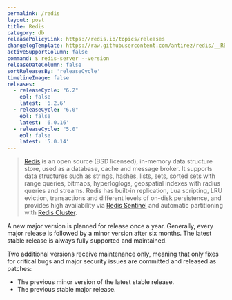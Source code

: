 ```yaml
---
permalink: /redis
layout: post
title: Redis
category: db
releasePolicyLink: https://redis.io/topics/releases
changelogTemplate: https://raw.githubusercontent.com/antirez/redis/__RELEASE_CYCLE__/00-RELEASENOTES
activeSupportColumn: false
command: $ redis-server --version
releaseDateColumn: false
sortReleasesBy: 'releaseCycle'
timelineImage: false
releases:
  - releaseCycle: "6.2"
    eol: false
    latest: '6.2.6'
  - releaseCycle: "6.0"
    eol: false
    latest: '6.0.16'
  - releaseCycle: "5.0"
    eol: false
    latest: '5.0.14'
---
```


> [Redis](https://redis.io/) is an open source (BSD licensed), in-memory data structure store, used as a database, cache and message broker. It supports data structures such as strings, hashes, lists, sets, sorted sets with range queries, bitmaps, hyperloglogs, geospatial indexes with radius queries and streams. Redis has built-in replication, Lua scripting, LRU eviction, transactions and different levels of on-disk persistence, and provides high availability via [Redis Sentinel](https://redis.io/topics/sentinel) and automatic partitioning with [Redis Cluster](https://docs.redislabs.com/latest/rc/concepts/clustering/).


A new major version is planned for release once a year. Generally, every major release is followed by a minor version after six months. The latest stable release is always fully supported and maintained.

Two additional versions receive maintenance only, meaning that only fixes for critical bugs and major security issues are committed and released as patches:

- The previous minor version of the latest stable release.
- The previous stable major release.
